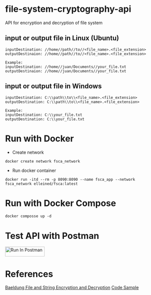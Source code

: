 # file-system-cryptography-api
API for encryption and decryption of file system

## input or output file in Linux (Ubuntu)
```
inputDestination: //home//path//to//<file_name>.<file_extension>
outputDestinaion: //home//path//to//<file_name>.<file_extension>

Example:
inputDestination: //home//juan/Documents//your_file.txt
outputDestinaion: //home//juan/Documents//your_file.txt
```

## input or output file in Windows
```
inputDestination: C:\\path\\to\\<file_name>.<file_extension>
outputDestination: C:\\path\\to\\<file_name>.<file_extension>

Example:
inputDestination: C:\\your_file.txt
outputDestination: C:\\your_file.txt
```

# Run with Docker
- Create network
```
docker create network fsca_network
```

- Run docker container
```
docker run -itd --rm -p 8090:8090 --name fsca_app --network fsca_network elleined/fsca:latest
```

# Run with Docker Compose
```
docker composse up -d
```

# Test API with Postman
[<img src="https://run.pstmn.io/button.svg" alt="Run In Postman" style="width: 128px; height: 32px;">](https://app.getpostman.com/run-collection/26932885-4758b3a8-d2b9-4c5c-9e52-e66259b23108?action=collection%2Ffork&source=rip_markdown&collection-url=entityId%3D26932885-4758b3a8-d2b9-4c5c-9e52-e66259b23108%26entityType%3Dcollection%26workspaceId%3Dc11d26ef-8a73-4fb9-bd7e-87dee0c4aade)

# References
[Baeldung File and String Encryption and Decryption](https://www.baeldung.com/java-aes-encryption-decryption)
[Code Sample](https://github.com/PacktPublishing/Hands-On-Cryptography-with-Java/blob/master/src/main/java/com/packtpub/crypto/section5/FileEncryptor.java)